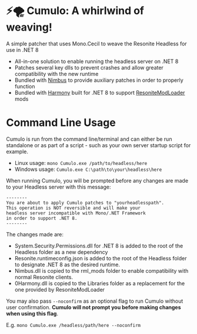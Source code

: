 # ⚡🌪️ Cumulo: A whirlwind of weaving!
A simple patcher that uses Mono.Cecil to weave the Resonite Headless for use in .NET 8

- All-in-one solution to enable running the headless server on .NET 8
- Patches several key dlls to prevent crashes and allow greater compatibility with the new runtime
- Bundled with [Nimbus](https://github.com/RileyGuy/Nimbus) to provide auxiliary patches in order to properly function
- Bundled with [Harmony](https://github.com/pardeike/Harmony) built for .NET 8 to support [ResoniteModLoader](https://github.com/resonite-modding-group/ResoniteModLoader) mods

# Command Line Usage
Cumulo is run from the command line/terminal and can either be run standalone or as part of a script - such as your own server startup script for example.

- Linux usage: `mono Cumulo.exe /path/to/headless/here`
- Windows usage: `Cumulo.exe C:\path\to\your\headless\here`

When running Cumulo, you will be prompted before any changes are made to your Headless server with this message:

```
--------
You are about to apply Cumulo patches to "yourheadlesspath".
This operation is NOT reversible and will make your
headless server incompatible with Mono/.NET Framework
in order to support .NET 8.
--------
```

The changes made are:
- System.Security.Permissions.dll for .NET 8 is added to the root of the Headless folder as a new dependency
- Resonite.runtimeconfig.json is added to the root of the Headless folder to designate .NET 8 as the desired runtime.
- Nimbus.dll is copied to the rml_mods folder to enable compatibility with normal Resonite clients.
- 0Harmony.dll is copied to the Libraries folder as a replacement for the one provided by ResoniteModLoader

You may also pass `--noconfirm` as an optional flag to run Cumulo without user confirmation. **Cumulo will not prompt you before making changes when using this flag**.

E.g. `mono Cumulo.exe /headless/path/here --noconfirm`
